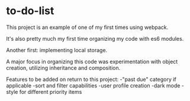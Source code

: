 # to-do-list

This project is an example of one of my first times
using webpack.

It's also pretty much my first time organizing my code
with es6 modules. 

Another first: implementing local storage.

A major focus in organizing this code was experimentation 
with object creation, utilizing inheritance and composition.

Features to be added on return to this project:
-"past due" category if applicable
-sort and filter capabilities
-user profile creation
-dark mode
-style for different priority items